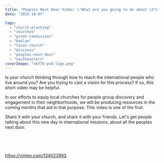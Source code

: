```yaml
---
title: "Peoples Next Door Video: \"What are you going to do about it?\""
date: "2015-10-07"

tags: 
  - "church-planting"
  - "churches"
  - "great-commission"
  - "keelan"
  - "local-church"
  - "missions"
  - "peoples-next-door"
  - "southeastern"
coverImage: "e8f78-pnd-logo.png"
---
```


Is your church thinking through how to reach the international people who live around you? Are you trying to cast a vision for this process? If so, this short video may be helpful.

In our efforts to equip local churches for people group discovery and engagement in their neighborhoods, we will be producing resources in the coming months that aid in that purpose. This video is one of the first.

Share it with your church, and share it with your friends. Let's get people talking about this new day in international missions, about all the peoples next door.

 

 

https://vimeo.com/134023993
